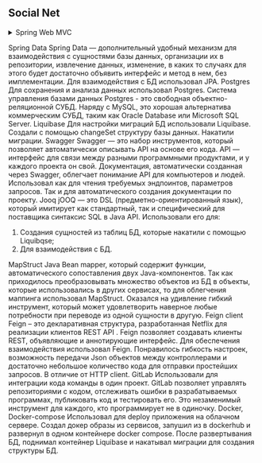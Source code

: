 ## Social Net 

<details>
<summary>Spring Web MVC</summary>


Spring MVC — структура для создания слабо связанных веб-приложений, разделяющая основные аспекты их разработки: объекты, бизнес-логику и внешний вид программы.

  
Типы полей: [ссылка](https://docs.liquibase.com/concepts/changelogs/attributes/column.html)
</details>




Spring Data
Spring Data — дополнительный удобный механизм для взаимодействия с сущностями базы данных, организации их в репозитории, извлечение данных, изменение, в каких то случаях для этого будет достаточно объявить интерфейс и метод в нем, без имплементации.
Для взаимодействия с БД использовал JPA.
Postgres
Для сохранения и анализа данных использовал Postgres.
Система управления базами данных Postgres - это свободная объектно-реляционной СУБД. Наряду с MySQL, это хорошая альтернатива коммерческим СУБД, таким как Oracle Database или Microsoft SQL Server.
Liquibase
Для настройки миграций БД использовали Liquibase. Создали с помощью changeSet структуру базы данных. Накатили миграции.
Swagger
Swagger — это набор инструментов, который позволяет автоматически описывать API на основе его кода. API — интерфейс для связи между разными программными продуктами, и у каждого проекта он свой. Документация, автоматически созданная через Swagger, облегчает понимание API для компьютеров и людей.
Использовал как для чтения требуемых эндпоинтов, параметров запросов. Так и для автоматического создания документации по проекту.
Jooq
jOOQ — это DSL (предметно-ориентированный язык), который имитирует как стандартный, так и специфический для поставщика синтаксис SQL в Java API.
Использовали его для:
1. Создания сущностей из таблиц БД, которые накатили с помощью Liquibqse;
2. Для взаимодействия с БД.

MapStruct
Java Bean mapper, который содержит функции, автоматического сопоставления двух Java-компонентов.
Так как приходилось преобразовывать множество объектов из БД в объекты, которые использовались в других сервисах, то для облегчения маппинга использовал MapStruct. Оказался на удивление гибкий инструмент, который может удовлетворить наверное любые потребности при переводе из одной сущности в другую.
Feign client
Feign – это декларативная структура, разработанная Netflix для реализации клиентов REST API . Feign позволяет создавать клиенты REST, объявляющие и аннотирующие интерфейс.
Для обеспечения взаимодействия использовал Feign. Понравилось гибкость настроек, возможность передачи Json объектов между контроллерами и достаточно небольшое количество кода для отправки простейших запросов. В отличие от HTTP client.
GitLab
Использовали для интеграции кода команды в один проект.
GitLab позволяет управлять репозиториями с кодом, отслеживать ошибки в разрабатываемых программах, публиковать код и тестировать его. Это незаменимый инструмент для каждого, кто программирует не в одиночку. 
Docker, Docker-compose
Использовал для deploy приложения на облачном сервере. Создал докер образы из сервисов, запушил из в dockerhub и развернул в одном контейнере docker compose. После развертывания БД, поднимал контейнер Liquibase и накатывал миграции для создания структуры БД.
